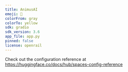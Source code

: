 ```yaml
---
title: AnimusAI
emoji: 💩
colorFrom: gray
colorTo: yellow
sdk: gradio
sdk_version: 3.6
app_file: app.py
pinned: false
license: openrail
---
```


Check out the configuration reference at https://huggingface.co/docs/hub/spaces-config-reference
